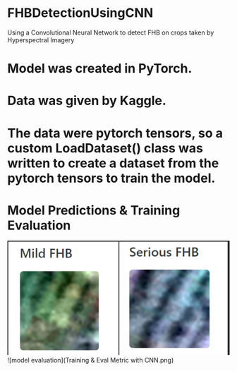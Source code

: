 # FHBDetectionUsingCNN
Using a Convolutional Neural Network to detect FHB on crops taken by Hyperspectral Imagery

# Model was created in PyTorch.
# Data was given by Kaggle. 

# The data were pytorch tensors, so a custom LoadDataset() class was written to create a dataset from the pytorch tensors to train the model.


# Model Predictions & Training Evaluation
![model predictions](model_predictions.png)
![model evaluation](Training & Eval Metric with CNN.png)
